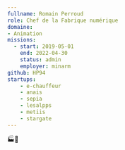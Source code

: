```yaml
---
fullname: Romain Perroud
role: Chef de la Fabrique numérique
domaine: 
- Animation
missions:
  - start: 2019-05-01
    end: 2022-04-30
    status: admin
    employer: minarm
github: HP94
startups:
    - e-chauffeur
    - anais
    - sepia
    - lesalpps
    - metiis
    - stargate
---
```


🏭🔢
